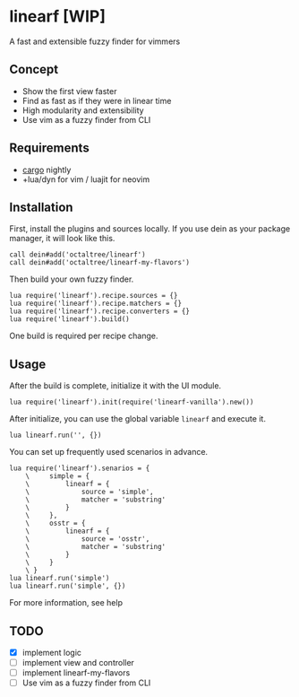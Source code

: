 # linearf [WIP]
A fast and extensible fuzzy finder for vimmers

## Concept
* Show the first view faster
* Find as fast as if they were in linear time
* High modularity and extensibility
* Use vim as a fuzzy finder from CLI

## Requirements
* [cargo](https://doc.rust-lang.org/book/ch01-01-installation.html) nightly
* +lua/dyn for vim / luajit for neovim

## Installation
First, install the plugins and sources locally. If you use dein as your package
manager, it will look like this.
```
call dein#add('octaltree/linearf')
call dein#add('octaltree/linearf-my-flavors')
```
Then build your own fuzzy finder.
```
lua require('linearf').recipe.sources = {}
lua require('linearf').recipe.matchers = {}
lua require('linearf').recipe.converters = {}
lua require('linearf').build()
```
One build is required per recipe change.

## Usage
After the build is complete, initialize it with the UI module.
```
lua require('linearf').init(require('linearf-vanilla').new())
```
After initialize, you can use the global variable `linearf` and execute it.
```
lua linearf.run('', {})
```
You can set up frequently used scenarios in advance.
```
lua require('linearf').senarios = {
    \     simple = {
    \         linearf = {
    \             source = 'simple',
    \             matcher = 'substring'
    \         }
    \     },
    \     osstr = {
    \         linearf = {
    \             source = 'osstr',
    \             matcher = 'substring'
    \         }
    \     }
    \ }
lua linearf.run('simple')
lua linearf.run('simple', {})
```
For more information, see help

## TODO
- [x] implement logic
- [ ] implement view and controller
- [ ] implement linearf-my-flavors
- [ ] Use vim as a fuzzy finder from CLI
